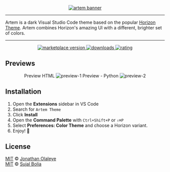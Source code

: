 <p align="center">
  <a href="https://horizontheme.com/">
    <img alt="artem banner" src="https://i.ibb.co/Cv3vV6y/Artem-Banner.png">
  </a>
</p>

---

Artem is a dark Visual Studio Code theme based on the popular [Horizon Theme](https://marketplace.visualstudio.com/items?itemName=jolaleye.horizon-theme-vscode). Artem combines Horizon's amazing UI with a different, brighter set of colors.  

---

<p align="center">
  <!-- marketplace version -->
  <a href="https://marketplace.visualstudio.com/items?itemName=Arius.artem">
    <img alt="marketplace version" src="https://img.shields.io/visual-studio-marketplace/v/Arius.artem?maxAge=3600&style=for-the-badge&colorA=1C1E26&colorB=77b6d4">
  </a>
  <!-- downloads -->
  <a href="https://marketplace.visualstudio.com/items?itemName=Arius.artem">
    <img alt="downloads" src="https://img.shields.io/visual-studio-marketplace/d/Arius.artem?maxAge=3600&style=for-the-badge&colorA=1C1E26&colorB=77b6d4">
  </a>
  <!-- rating -->
  <a href="https://marketplace.visualstudio.com/items?itemName=Arius.artem">
    <img alt="rating" src="https://img.shields.io/visual-studio-marketplace/stars/Arius.artem?maxAge=86400&style=for-the-badge&colorA=1C1E26&colorB=77b6d4">
  </a>
</p>


## Previews

<p align="center">
  Preview HTML
  <img alt="preview-1" src="https://i.ibb.co/NNnYQGs/html-rounded.png">
  Preview - Python
  <img alt="preview-2" src="https://i.ibb.co/FbDc1DK/python-rounded.png">
</p>

## Installation

1. Open the **Extensions** sidebar in VS Code
2. Search for `Artem Theme`
3. Click **Install**
4. Open the **Command Palette** with `Ctrl+Shift+P` or `⇧⌘P`
5. Select **Preferences: Color Theme** and choose a Horizon variant.
6. Enjoy! 🎉

## License

[MIT](LICENSE) © [Jonathan Olaleye](https://github.com/jolaleye)  
[MIT](LICENSE) © [Sujal Bolia](https://github.com/ariuspys)  
